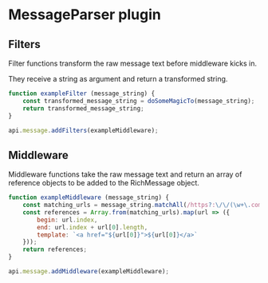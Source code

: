 # MessageParser plugin

## Filters

Filter functions transform the raw message text before middleware kicks in.

They receive a string as argument and return a transformed string. 

```javascript
function exampleFilter (message_string) {
    const transformed_message_string = doSomeMagicTo(message_string);
    return transformed_message_string;
}

api.message.addFilters(exampleMiddleware);
```

## Middleware

Middleware functions take the raw message text and return an array of reference objects to be added to the RichMessage object.

```javascript
function exampleMiddleware (message_string) {
    const matching_urls = message_string.matchAll(/https?:\/\/(\w+\.com)/gi);
    const references = Array.from(matching_urls).map(url => ({
        begin: url.index,
        end: url.index + url[0].length,
        template: `<a href="${url[0]}">${url[0]}</a>`
    }));
    return references;
}

api.message.addMiddleware(exampleMiddleware);
```
